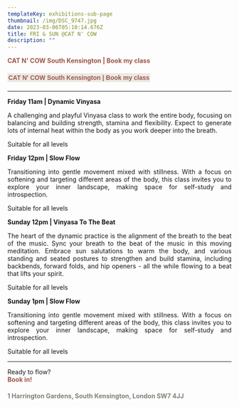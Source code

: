 ```yaml
---
templateKey: exhibitions-sub-page
thumbnail: /img/DSC_9747.jpg
date: 2023-03-06T05:10:14.676Z
title: FRI & SUN @CAT N' COW
description: ""
---
```


<div style="text-align: justify;">

<a href="https://catncow.com/book/" style="display: block; text-decoration: none; margin-bottom: 20px;">
  <strong style="color:#9C5648;">CAT N' COW South Kensington | Book my class</strong>
</a>

<div style="margin-bottom:20px;">
  <button 
    onclick="window.location.href='https://catncow.com/book/'" 
    style="background:#ECE9E3; border:none; padding:2; color:#ECE9E3; font-size:inherit; font-weight:bold; cursor:pointer;">
    <strong style="color:#9C5648;">CAT N' COW South Kensington | Book my class</strong>
  </button>
</div>

---

**Friday 11am | Dynamic Vinyasa**

A challenging and playful Vinyasa class to work the entire body, focusing on balancing and building strength, stamina and flexibility. Expect to generate lots of internal heat within the body as you work deeper into the breath.

Suitable for all levels

**Friday 12pm | Slow Flow**

Transitioning into gentle movement mixed with stillness. With a focus on softening and targeting different areas of the body, this class invites you to explore your inner landscape, making space for self-study and introspection.

Suitable for all levels

**Sunday 12pm | Vinyasa To The Beat**

The heart of the dynamic practice is the alignment of the breath to the beat of the music. Sync your breath to the beat of the music in this moving meditation. Embrace sun salutations to warm the body, and various standing and seated postures to strengthen and build stamina, including backbends, forward folds, and hip openers - all the while flowing to a beat that lifts your spirit. 

Suitable for all levels

**Sunday 1pm | Slow Flow**

Transitioning into gentle movement mixed with stillness. With a focus on softening and targeting different areas of the body, this class invites you to explore your inner landscape, making space for self-study and introspection.

Suitable for all levels

---

Ready to flow? <a href="https://catncow.com/book/" style="display: block; text-decoration: none; margin-bottom: 20px;">
  <strong style="color:#9C5648;">Book in!</strong>
</a>

<a href="https://www.google.com/maps?client=firefox-b-d&sca_esv=2dacf5db398f8a2d&uact=5&gs_lp=Egxnd3Mtd2l6LXNlcnAiC2NhdGNvdyB5b2dhMgsQABiABBiRAhiKBTIHEAAYgAQYCjIHEAAYgAQYCjIHEAAYgAQYCjIHEAAYgAQYCjIHEAAYgAQYCjIHEAAYgAQYCjIHEAAYgAQYCjIHEAAYgAQYCjIHEAAYgAQYCkjfEFCLAlijEHAAeAKQAQCYAcYBoAG3BKoBAzEuM7gBA8gBAPgBAZgCBaAC6QTCAgQQABhHwgIQEC4YgAQYxwEYChiOBRivAcICCxAuGIAEGMcBGK8BwgIFEAAY7wXCAggQABiABBiiBJgDAIgGAZAGCJIHBTIuMi4xoAf0Ig&um=1&ie=UTF-8&fb=1&gl=uk&sa=X&geocode=KRGKbq1gBXZIMaaCWz8ruR7-&daddr=1+Harrington+Gardens,+South+Kensington,+London+SW7+4JJ" style="display: block; text-decoration: none; margin-bottom: 20px;">
  <strong style="color:#7E8378;">1 Harrington Gardens, South Kensington, London SW7 4JJ</strong>
</a>


</div>